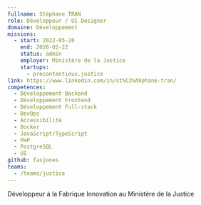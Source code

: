 ```yaml
---
fullname: Stéphane TRAN
role: Développeur / UI Designer
domaine: Développement
missions:
  - start: 2022-05-20
    end: 2026-02-22
    status: admin
    employer: Ministère de la Justice
    startups:
      - precontentieux.justice
link: https://www.linkedin.com/in/st%C3%A9phane-tran/
competences:
  - Développement Backend
  - Développement Frontend
  - Développement Full-stack
  - DevOps
  - Accessibilité
  - Docker
  - JavaScript/TypeScript
  - PHP
  - PostgreSQL
  - UI
github: fasjones
teams:
  - /teams/justice
---
```

Développeur à la Fabrique Innovation au Ministère de la Justice